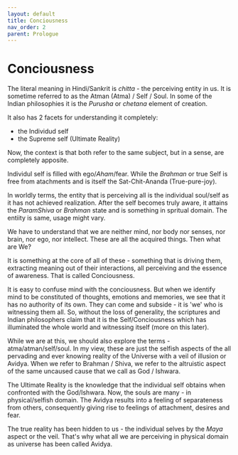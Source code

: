 ```yaml
---
layout: default
title: Conciousness
nav_order: 2
parent: Prologue
---
```


# Conciousness

The literal meaning in Hindi/Sankrit is *chitta* - the perceiving entity in us. It is sometime referred to as the Atman (Atma) / Self / Soul. In some of the Indian philosophies it is the *Purusha* or *chetana* element of creation.

It also has 2 facets for understanding it completely:
- the Individud self
- the Supreme self (Ultimate Reality)

Now, the context is that both refer to the same subject, but in a sense, are completely apposite.

Individul self is filled with ego/*Aham*/fear. While the *Brahman* or true Self is free from atachments and is itself the Sat-Chit-Ananda (True-pure-joy).

In worldly terms, the entity that is perceiving all is the individual soul/self as it has not achieved realization. After the self becomes truly aware, it attains the *ParamShiva* or *Brahman* state and is something in spritual domain. The entiity is same, usage might vary.

We have to understand that we are neither mind, nor body nor senses, nor brain, nor ego, nor intellect. These are all the acquired things. Then what are We?

It is something at the core of all of these - something that is driving them, extracting meaning out of their interactions, all perceiving and the essence of awareness. That is called Conciousness.

It is easy to confuse mind with the conciousness. But when we identify mind to be constituted of thoughts, emotions and memories, we see that it has no authority of its own. They can come and subside - it is 'we' who is witnessing them all. So, without the loss of generality, the scriptures and Indian philosophers claim that it is the Self/Conciousness which has illuminated the whole world and witnessing itself (more on this later).

While we are at this, we should also explore the terms - atma/atman/self/soul. In my view, these are just the selfish aspects of the all pervading and ever knowing reality of the Universe with a veil of illusion or Avidya. When we refer to Brahman / Shiva, we refer to the altruistic aspect of the same uncaused cause that we call as God / Ishwara. 

The Ultimate Reality is the knowledge that the individual self obtains when confronted with the God/Ishwara. Now, the souls are many - in physical/selfish domain. The Avidya results into a feeling of separateness from others, consequently giving rise to feelings of attachment, desires and fear. 

The true reality has been hidden to us - the individual selves by the *Maya* aspect or the veil. That's why what all we are perceiving in physical domain as universe has been called Avidya.
